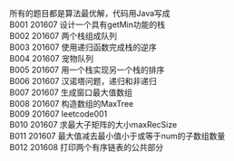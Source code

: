 所有的题目都是算法最优解，代码用Java写成<br/>
B001    201607  设计一个具有getMin功能的栈<br/>
B002    201607  两个栈组成队列<br/>
B003    201607  使用递归函数完成栈的逆序<br/>
B004    201607  宠物队列<br/>
B005    201607  用一个栈实现另一个栈的排序<br/>
B006    201607  汉诺塔问题，递归和非递归<br/>
B007	201607	生成窗口最大值数组<br/>
B008	201607	构造数组的MaxTree<br/>
B009	201607	leetcode001<br/>
B010	201607	求最大子矩阵的大小maxRecSize<br/>
B011	201607	最大值减去最小值小于或等于num的子数组数量<br/>
B012	201608	打印两个有序链表的公共部分<br/>
